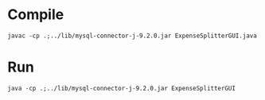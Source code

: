 # Compile
```
javac -cp .;../lib/mysql-connector-j-9.2.0.jar ExpenseSplitterGUI.java
```

# Run
```
java -cp .;../lib/mysql-connector-j-9.2.0.jar ExpenseSplitterGUI
```

